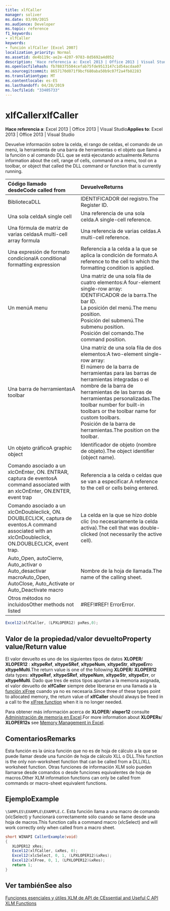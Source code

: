 ```yaml
---
title: xlfCaller
manager: soliver
ms.date: 03/09/2015
ms.audience: Developer
ms.topic: reference
f1_keywords:
- xlfCaller
keywords:
- función xlfCaller [Excel 2007]
localization_priority: Normal
ms.assetid: de4b119c-ae2e-4207-9783-8d5692a4d052
description: 'Hace referencia a: Excel 2013 | Office 2013 | Visual Studio'
ms.openlocfilehash: fb788375504cefab75fde9513147c1d54acdaa07
ms.sourcegitcommit: 8657170d071f9bcf680aba50b9c07f2a4fb82283
ms.translationtype: MT
ms.contentlocale: es-ES
ms.lasthandoff: 04/28/2019
ms.locfileid: "33405733"
---
```

# <a name="xlfcaller"></a><span data-ttu-id="544f1-104">xlfCaller</span><span class="sxs-lookup"><span data-stu-id="544f1-104">xlfCaller</span></span>

 <span data-ttu-id="544f1-105">**Hace referencia a**: Excel 2013 | Office 2013 | Visual Studio</span><span class="sxs-lookup"><span data-stu-id="544f1-105">**Applies to**: Excel 2013 | Office 2013 | Visual Studio</span></span> 
  
<span data-ttu-id="544f1-106">Devuelve información sobre la celda, el rango de celdas, el comando de un menú, la herramienta de una barra de herramientas o el objeto que llamó a la función o al comando DLL que se está ejecutando actualmente.</span><span class="sxs-lookup"><span data-stu-id="544f1-106">Returns information about the cell, range of cells, command on a menu, tool on a toolbar, or object that called the DLL command or function that is currently running.</span></span>
  
|<span data-ttu-id="544f1-107">**Código llamado desde**</span><span class="sxs-lookup"><span data-stu-id="544f1-107">**Code called from**</span></span>|<span data-ttu-id="544f1-108">**Devuelve**</span><span class="sxs-lookup"><span data-stu-id="544f1-108">**Returns**</span></span>|
|:-----|:-----|
|<span data-ttu-id="544f1-109">Biblioteca</span><span class="sxs-lookup"><span data-stu-id="544f1-109">DLL</span></span>  <br/> |<span data-ttu-id="544f1-110">IDENTIFICADOR del registro.</span><span class="sxs-lookup"><span data-stu-id="544f1-110">The Register ID.</span></span>  <br/> |
|<span data-ttu-id="544f1-111">Una sola celda</span><span class="sxs-lookup"><span data-stu-id="544f1-111">A single cell</span></span>  <br/> |<span data-ttu-id="544f1-112">Una referencia de una sola celda.</span><span class="sxs-lookup"><span data-stu-id="544f1-112">A single-cell reference.</span></span>  <br/> |
|<span data-ttu-id="544f1-113">Una fórmula de matriz de varias celdas</span><span class="sxs-lookup"><span data-stu-id="544f1-113">A multi-cell array formula</span></span>  <br/> |<span data-ttu-id="544f1-114">Una referencia de varias celdas.</span><span class="sxs-lookup"><span data-stu-id="544f1-114">A multi-cell reference.</span></span>  <br/> |
|<span data-ttu-id="544f1-115">Una expresión de formato condicional</span><span class="sxs-lookup"><span data-stu-id="544f1-115">A conditional formatting expression</span></span>  <br/> |<span data-ttu-id="544f1-116">Referencia a la celda a la que se aplica la condición de formato.</span><span class="sxs-lookup"><span data-stu-id="544f1-116">A reference to the cell to which the formatting condition is applied.</span></span>  <br/> |
|<span data-ttu-id="544f1-117">Un menú</span><span class="sxs-lookup"><span data-stu-id="544f1-117">A menu</span></span>  <br/> | <span data-ttu-id="544f1-118">Una matriz de una sola fila de cuatro elementos:</span><span class="sxs-lookup"><span data-stu-id="544f1-118">A four-element single-row array:</span></span>  <br/>  <span data-ttu-id="544f1-119">IDENTIFICADOR de la barra.</span><span class="sxs-lookup"><span data-stu-id="544f1-119">The bar ID.</span></span>  <br/>  <span data-ttu-id="544f1-120">La posición del menú.</span><span class="sxs-lookup"><span data-stu-id="544f1-120">The menu position.</span></span>  <br/>  <span data-ttu-id="544f1-121">Posición del submenú.</span><span class="sxs-lookup"><span data-stu-id="544f1-121">The submenu position.</span></span>  <br/>  <span data-ttu-id="544f1-122">Posición del comando.</span><span class="sxs-lookup"><span data-stu-id="544f1-122">The command position.</span></span>  <br/> |
|<span data-ttu-id="544f1-123">Una barra de herramientas</span><span class="sxs-lookup"><span data-stu-id="544f1-123">A toolbar</span></span>  <br/> | <span data-ttu-id="544f1-124">Una matriz de una sola fila de dos elementos:</span><span class="sxs-lookup"><span data-stu-id="544f1-124">A two-element single-row array:</span></span>  <br/>  <span data-ttu-id="544f1-125">El número de la barra de herramientas para las barras de herramientas integradas o el nombre de la barra de herramientas de las barras de herramientas personalizadas.</span><span class="sxs-lookup"><span data-stu-id="544f1-125">The toolbar number for built-in toolbars or the toolbar name for custom toolbars.</span></span>  <br/>  <span data-ttu-id="544f1-126">Posición de la barra de herramientas.</span><span class="sxs-lookup"><span data-stu-id="544f1-126">The position on the toolbar.</span></span>  <br/> |
|<span data-ttu-id="544f1-127">Un objeto gráfico</span><span class="sxs-lookup"><span data-stu-id="544f1-127">A graphic object</span></span>  <br/> |<span data-ttu-id="544f1-128">Identificador de objeto (nombre de objeto).</span><span class="sxs-lookup"><span data-stu-id="544f1-128">The object identifier (object name).</span></span>  <br/> |
|<span data-ttu-id="544f1-129">Comando asociado a un xlcOnEnter, ON. ENTRAR, captura de eventos</span><span class="sxs-lookup"><span data-stu-id="544f1-129">A command associated with an xlcOnEnter, ON.ENTER, event trap</span></span>  <br/> |<span data-ttu-id="544f1-130">Referencia a la celda o celdas que se van a especificar.</span><span class="sxs-lookup"><span data-stu-id="544f1-130">A reference to the cell or cells being entered.</span></span>  <br/> |
|<span data-ttu-id="544f1-131">Comando asociado a un xlcOnDoubleclick, ON. DOUBLECLICK, captura de eventos.</span><span class="sxs-lookup"><span data-stu-id="544f1-131">A command associated with an xlcOnDoubleclick, ON.DOUBLECLICK, event trap.</span></span>  <br/> |<span data-ttu-id="544f1-132">La celda en la que se hizo doble clic (no necesariamente la celda activa).</span><span class="sxs-lookup"><span data-stu-id="544f1-132">The cell that was double-clicked (not necessarily the active cell).</span></span>  <br/> |
|<span data-ttu-id="544f1-133">Auto_Open, autoCierre, Auto_activar o Auto_desactivar macro</span><span class="sxs-lookup"><span data-stu-id="544f1-133">Auto_Open, AutoClose, Auto_Activate or Auto_Deactivate macro</span></span>  <br/> |<span data-ttu-id="544f1-134">Nombre de la hoja de llamada.</span><span class="sxs-lookup"><span data-stu-id="544f1-134">The name of the calling sheet.</span></span>  <br/> |
|<span data-ttu-id="544f1-135">Otros métodos no incluidos</span><span class="sxs-lookup"><span data-stu-id="544f1-135">Other methods not listed</span></span>  <br/> |<span data-ttu-id="544f1-136">#REF!</span><span class="sxs-lookup"><span data-stu-id="544f1-136">#REF!</span></span> <span data-ttu-id="544f1-137">Error</span><span class="sxs-lookup"><span data-stu-id="544f1-137">Error.</span></span>  <br/> |
   
```cs
Excel12(xlfCaller, (LPXLOPER12) pxRes,0);
```

## <a name="property-valuereturn-value"></a><span data-ttu-id="544f1-138">Valor de la propiedad/valor devuelto</span><span class="sxs-lookup"><span data-stu-id="544f1-138">Property value/Return value</span></span>

<span data-ttu-id="544f1-139">El valor devuelto es uno de los siguientes tipos de datos **XLOPER**/ **XLOPER12** : **xltypeRef**, **xltypeSRef**, **xltypeNum**, **xltypeStr**, **xltypeErr**o **xltypeMulti**.</span><span class="sxs-lookup"><span data-stu-id="544f1-139">The return value is one of the following **XLOPER**/ **XLOPER12** data types: **xltypeRef**, **xltypeSRef**, **xltypeNum**, **xltypeStr**, **xltypeErr**, or **xltypeMulti**.</span></span> <span data-ttu-id="544f1-140">Dado que tres de estos tipos apuntan a la memoria asignada, el valor devuelto de **xlfCaller** siempre debe liberarse en una llamada a la [función xlFree](xlfree.md) cuando ya no es necesaria.</span><span class="sxs-lookup"><span data-stu-id="544f1-140">Since three of these types point to allocated memory, the return value of **xlfCaller** should always be freed in a call to the [xlFree function](xlfree.md) when it is no longer needed.</span></span> 
  
<span data-ttu-id="544f1-141">Para obtener más información acerca de **XLOPER**/ **xloper12** consulte [Administración de memoria en Excel](memory-management-in-excel.md).</span><span class="sxs-lookup"><span data-stu-id="544f1-141">For more information about **XLOPERs**/ **XLOPER12s** see [Memory Management in Excel](memory-management-in-excel.md).</span></span>
  
## <a name="remarks"></a><span data-ttu-id="544f1-142">Comentarios</span><span class="sxs-lookup"><span data-stu-id="544f1-142">Remarks</span></span>

<span data-ttu-id="544f1-143">Esta función es la única función que no es de hoja de cálculo a la que se puede llamar desde una función de hoja de cálculo XLL o DLL.</span><span class="sxs-lookup"><span data-stu-id="544f1-143">This function is the only non-worksheet function that can be called from a DLL/XLL worksheet function.</span></span> <span data-ttu-id="544f1-144">Otras funciones de información XLM solo pueden llamarse desde comandos o desde funciones equivalentes de hoja de macros.</span><span class="sxs-lookup"><span data-stu-id="544f1-144">Other XLM information functions can only be called from commands or macro-sheet equivalent functions.</span></span>
  
## <a name="example"></a><span data-ttu-id="544f1-145">Ejemplo</span><span class="sxs-lookup"><span data-stu-id="544f1-145">Example</span></span>

 <span data-ttu-id="544f1-146">`\SAMPLES\EXAMPLE\EXAMPLE.C`.</span><span class="sxs-lookup"><span data-stu-id="544f1-146"></span></span> <span data-ttu-id="544f1-147">Esta función llama a una macro de comando (xlcSelect) y funcionará correctamente sólo cuando se llame desde una hoja de macros.</span><span class="sxs-lookup"><span data-stu-id="544f1-147">This function calls a command macro (xlcSelect) and will work correctly only when called from a macro sheet.</span></span>
  
```cs
short WINAPI CallerExample(void)
{
   XLOPER12 xRes;
   Excel12(xlfCaller, &xRes, 0);
   Excel12(xlcSelect, 0, 1, (LPXLOPER12)&xRes);
   Excel12(xlFree, 0, 1, (LPXLOPER12)&xRes);
   return 1;
}
```

## <a name="see-also"></a><span data-ttu-id="544f1-148">Ver también</span><span class="sxs-lookup"><span data-stu-id="544f1-148">See also</span></span>



[<span data-ttu-id="544f1-149">Funciones esenciales y útiles XLM de API de C</span><span class="sxs-lookup"><span data-stu-id="544f1-149">Essential and Useful C API XLM Functions</span></span>](essential-and-useful-c-api-xlm-functions.md)

